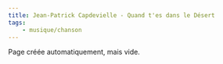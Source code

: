 ```yaml
---
title: Jean-Patrick Capdevielle - Quand t'es dans le Désert
tags:
    - musique/chanson
---
```


Page créée automatiquement, mais vide.
